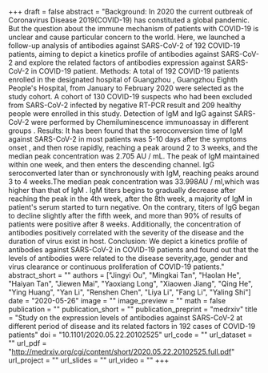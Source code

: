 +++
draft = false
abstract = "Background: In 2020 the current outbreak of Coronavirus Disease 2019(COVID-19) has constituted a global pandemic. But the question about the immune mechanism of patients with COVID-19 is unclear and cause particular concern to the world. Here, we launched a follow-up analysis of antibodies against SARS-CoV-2 of 192 COVID-19 patients, aiming to depict a kinetics profile of antibodies against SARS-CoV-2 and explore the related factors of antibodies expression against SARS-CoV-2 in COVID-19 patient. Methods: A total of 192 COVID-19 patients enrolled in the designated hospital of Guangzhou , Guangzhou Eighth People's Hospital, from January to February 2020 were selected as the study cohort. A cohort of 130 COVID-19 suspects who had been excluded from SARS-CoV-2 infected by negative RT-PCR result and 209 healthy people were enrolled in this study. Detection of IgM and IgG against SARS-CoV-2 were performed by Chemiluminescence immunoassay in different groups . Results: It has been found that the seroconversion time of IgM against SARS-CoV-2 in most patients was 5-10 days after the symptoms onset , and then rose rapidly, reaching a peak around 2 to 3 weeks, and the median peak concentration was 2.705 AU / mL. The peak of IgM maintained within one week, and then enters the descending channel. IgG seroconverted later than or synchronously with IgM, reaching peaks around 3 to 4 weeks.The median peak concentration was 33.998AU / ml,which was higher than that of IgM . IgM titers begins to gradually decrease after reaching the peak in the 4th week, after the 8th week, a majority of IgM in patient's serum started to turn negative. On the contrary, titers of IgG began to decline slightly after the fifth week, and more than 90% of results of patients were positive after 8 weeks. Additionally, the concentration of antibodies positively correlated with the severity of the disease and the duration of virus exist in host. Conclusion: We depict a kinetics profile of antibodies against SARS-CoV-2 in COVID-19 patients and found out that the levels of antibodies were related to the disease severity,age, gender and virus clearance or continuous proliferation of COVID-19 patients."
abstract_short = ""
authors = ["Jingyi Ou", "Mingkai Tan", "Haolan He", "Haiyan Tan", "Jiewen Mai", "Yaoxiang Long", "Xiaowen Jiang", "Qing He", "Ying Huang", "Yan Li", "Renshen Chen", "Liya Li", "Fang Li", "Yaling Shi"]
date = "2020-05-26"
image = ""
image_preview = ""
math = false
publication = ""
publication_short = ""
publication_preprint = "medrxiv"
title = "Study on the expression levels of antibodies against SARS-CoV-2 at different period of disease and its related factors in 192 cases of COVID-19 patients"
doi = "10.1101/2020.05.22.20102525"
url_code = ""
url_dataset = ""
url_pdf = "http://medrxiv.org/cgi/content/short/2020.05.22.20102525.full.pdf"
url_project = ""
url_slides = ""
url_video = ""
+++